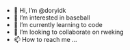- 👋 Hi, I’m @doryidk
- 👀 I’m interested in baseball
- 🌱 I’m currently learning to code
- 💞️ I’m looking to collaborate on rweking
- 📫 How to reach me ...

<!---
doryidk/doryidk is a ✨ special ✨ repository because its `README.md` (this file) appears on your GitHub profile.
You can click the Preview link to take a look at your changes.
--->
